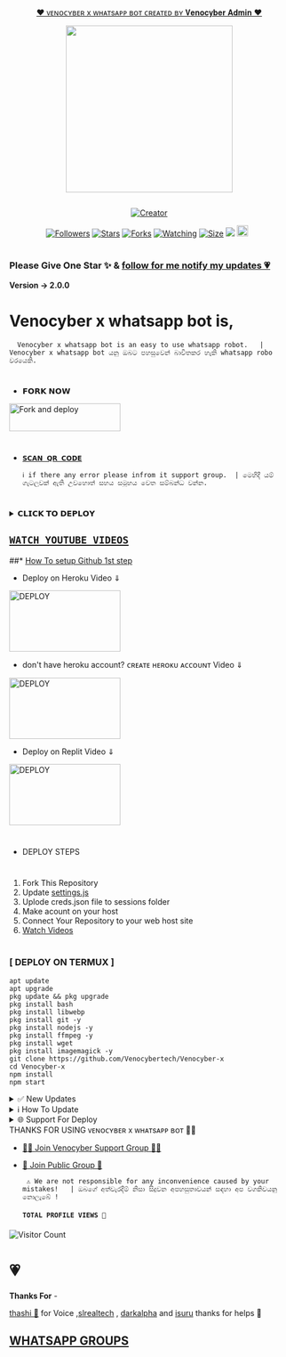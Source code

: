 
<p align="center"> 
<u>♥️ ᴠᴇɴᴏᴄʏʙᴇʀ x ᴡʜᴀᴛsᴀᴘᴘ ʙᴏᴛ ᴄʀᴇᴀᴛᴇᴅ ʙʏ 𝐕𝐞𝐧𝐨𝐜𝐲𝐛𝐞𝐫 𝐀𝐝𝐦𝐢𝐧 ♥️</u>
</p>
<p align="center">
<img src="https://telegra.ph/file/9573213e9c5d2fb54069f.jpg" width="300" height="300"/>
</p>
<p align="center">
  <a href="#"><img src="http://readme-typing-svg.herokuapp.com?color=d1fa02&center=true&vCenter=true&multiline=false&lines=VENOCYBER+X+WHATSAPP+BOT" alt="">
</p>
<p align="center">
<a href="#"><img title="Creator" src="https://img.shields.io/badge/Creator-Mrnima-red.svg?style=for-the-badge&logo=github"></a>
</p>
<p align="center">
<a href="https://github.com/venocybertech?tab=followers"><img title="Followers" src="https://img.shields.io/github/followers/AlipBot?color=green&style=flat-square"></a>
<a href="https://github.com/Venocybertech/Venocyber-x/stargazers/"><img title="Stars" src="https://img.shields.io/github/stars/Venocybertech/Venocyber-x?color=white&style=flat-square"></a>
<a href="https://github.com/Venocybertech/Venocyber-x/network/members"><img title="Forks" src="https://img.shields.io/github/forks/Venocybertech/Venocyber-x?color=yellow&style=flat-square"></a>
<a href="https://github.com/Venocybertech/Venocyber-x/watchers"><img title="Watching" src="https://img.shields.io/github/watchers/Venocybertech/Venocyber-x?label=Watchers&color=red&style=flat-square"></a>
<a href="https://github.com/Venocybertech/Venocyber-x/"><img title="Size" src="https://img.shields.io/github/repo-size/AlipBot/Api-Alpis?style=flat-square&color=darkred"></a>
<a href="https://hits.seeyoufarm.com"><img src="https://hits.seeyoufarm.com/api/count/incr/badge.svg?url=https://github.com/Venocybertech/Venocyber-x/%2Fhit-counter&count_bg=%2379C83D&title_bg=%23555555&icon=probot.svg&icon_color=%2304FF00&title=hits&edge_flat=false"/></a>
<a href="https://github.com/Venocybertech/Venocyber-x/graphs/commit-activity"><img height="20" src="https://img.shields.io/badge/Maintained-No-red.svg"></a>&nbsp;&nbsp;
</p>

# 

### Please Give One Star ✨ & [follow for me notify my updates 💗](https://github.com/Venocybertech)
<b>Version -> 2.0.0</b>
 
# Venocyber x whatsapp bot is,

      Venocyber x whatsapp bot is an easy to use whatsapp robot.   |  Venocyber x whatsapp bot යනු ඔබට පහසුවෙන් බාවිතකර හැකි whatsapp robo වරයෙකි.

# 
* 𝗙𝗢𝗥𝗞 𝗡𝗢𝗪

<p align="left">
<a href="https://github.com/Venocybertech/Venocyber-x/fork"><img align="center" src="https://telegra.ph/file/ef0bf595dc5999821c859.jpg" alt="Fork and deploy" height="50" width="200" /></a>

# 

* [`𝗦𝗖𝗔𝗡 𝗤𝗥 𝗖𝗢𝗗𝗘`](https://replit.com/@MRNima/QUEEN-ELISA-MULTIAUTH-QR-SCANER)

      ℹ️ if there any error please infrom it support group.  | මෙහිදී යම් ගැටලුවක් ඇති උවහොත් සහය සමූහය වෙත සම්බන්ධ වන්න.
# 

<details>
<summary>𝗖𝗟𝗜𝗖𝗞 𝗧𝗢 𝗗𝗘𝗣𝗟𝗢𝗬</summary>


[`Deploy on Railway`](https://railway.app?referralCode=jDDNQq)

[`Deploy on Koyeb`](https://app.koyeb.com/)

[`Deploy on Mogenius`](https://studio.mogenius.com/)

[`Deploy on heroku`](https://heroku.com/deploy?template=https://github.com/Venocybertech/Venocyber-x)

[`Deploy on Replit`](https://replit.com)

[`Deploy on Uffizzi`](https://www.uffizzi.com/)
</details>

## [`WATCH YOUTUBE VIDEOS`](youtube.com/JASTINMTEWA-vn9pl)
 
  ##* [How To setup Github 1st step](https://youtu.be/1wNVPsZ98Mo?si=ftQ2cg82U0cz-mbC)
  
 * Deploy on Heroku Video ⇓
 <p align="left">
<a href="https://youtu.be/1wNVPsZ98Mo?si=ftQ2cg82U0cz-mbC"><img align="center" src="https://telegra.ph/file/75671c3784389fa525fcd.jpg" alt="DEPLOY" height="110" width="200" /></a>
   
* don't have heroku account? ᴄʀᴇᴀᴛᴇ ʜᴇʀᴏᴋᴜ ᴀᴄᴄᴏᴜɴᴛ Video ⇓
 <p align="left">
<a href="https://youtu.be/ZcvbJNg3tHU?si=YVs9uctSr_4LrmL4"><img align="center" src="https://telegra.ph/file/5a696eef7283442c96a2e.jpg" alt="DEPLOY" height="110" width="200" /></a>
   
* Deploy on Replit Video ⇓
 <p align="left">
<a href="[https://youtube.com/JASINMTEWA-vn9pl](https://youtu.be/JASTINMTEWA-vn9pl)"><img align="center" src="https://telegra.ph/file/909f2519b1dc65a338b29.jpg" alt="DEPLOY" height="110" width="200" /></a>
   
   
   
# 
#
+ DEPLOY STEPS
# 
1. Fork This Repository 
2. Update [settings.js]()
3. Uplode creds.json file to sessions folder
4. Make acount on your host
5. Connect Your Repository to your web host site
6. [Watch Videos](http://youtube.com/JASTINMTEWA-vn9pl)
# 
# 
### [ DEPLOY ON TERMUX ]
 ```   
apt update
apt upgrade
pkg update && pkg upgrade
pkg install bash
pkg install libwebp
pkg install git -y
pkg install nodejs -y 
pkg install ffmpeg -y 
pkg install wget
pkg install imagemagick -y
git clone https://github.com/Venocybertech/Venocyber-x
cd Venocyber-x
npm install
npm start
```
<details>
<summary>✅ New Updates</summary>

• Fix Youtube video and song not download error. 


<p>
</details>
<details>
<summary>ℹ️ How To Update </summary>
<p>
</details>
<details>
<summary>🌐 Support For Deploy </summary>
<p>
</details>
THANKS FOR USING ᴠᴇɴᴏᴄʏʙᴇʀ x ᴡʜᴀᴛsᴀᴘᴘ ʙᴏᴛ 💃💖

* [🧑‍💻 Join Venocyber Support Group 🧑‍💻](https://t.me/kingjux)

* [🦄 Join Public Group 🦄](https://chat.whatsapp.com/HSln3blDuuuKvC8njxyCCN)

     
       ⚠️ We are not responsible for any inconvenience caused by your mistakes!   | ඔබගේ අත්වැරදීම් නිසා සිදුවන අපහසුතාවයන් සඳහා අප වගකිවයනු නොලැබේ !

  
  #### ```TOTAL PROFILE VIEWS 🧚```
![Visitor Count](https://profile-counter.glitch.me/Venocybertech/count.svg)

<h1>💗</h1> 
<b>Thanks For</b> -

 [thashi 💖]() for Voice ,[slrealtech](https://youtube.com/JASTINMTEA-vn9pl) , [darkalpha](http://github.com/Venocybertech) and [isuru]() thanks for helps 💖

 ## [ WHATSAPP GROUPS ](https://github.com/Venocybertech/groups#README.md)
